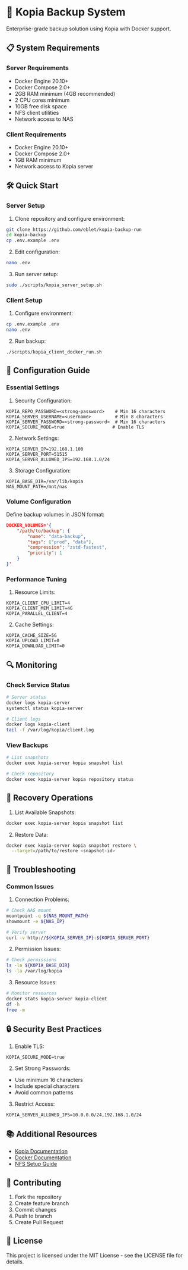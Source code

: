 # 🚀 Kopia Backup System

Enterprise-grade backup solution using Kopia with Docker support.

## 📋 System Requirements

### Server Requirements
- Docker Engine 20.10+
- Docker Compose 2.0+
- 2GB RAM minimum (4GB recommended)
- 2 CPU cores minimum
- 10GB free disk space
- NFS client utilities
- Network access to NAS

### Client Requirements
- Docker Engine 20.10+
- Docker Compose 2.0+
- 1GB RAM minimum
- Network access to Kopia server

## 🛠️ Quick Start

### Server Setup

1. Clone repository and configure environment:
```bash
git clone https://github.com/eblet/kopia-backup-run
cd kopia-backup
cp .env.example .env
```

2. Edit configuration:
```bash
nano .env
```

3. Run server setup:
```bash
sudo ./scripts/kopia_server_setup.sh
```

### Client Setup

1. Configure environment:
```bash
cp .env.example .env
nano .env
```

2. Run backup:
```bash
./scripts/kopia_client_docker_run.sh
```

## 📝 Configuration Guide

### Essential Settings

1. Security Configuration:
```properties
KOPIA_REPO_PASSWORD=<strong-password>    # Min 16 characters
KOPIA_SERVER_USERNAME=<username>         # Min 8 characters
KOPIA_SERVER_PASSWORD=<strong-password>  # Min 16 characters
KOPIA_SECURE_MODE=true                  # Enable TLS
```

2. Network Settings:
```properties
KOPIA_SERVER_IP=192.168.1.100
KOPIA_SERVER_PORT=51515
KOPIA_SERVER_ALLOWED_IPS=192.168.1.0/24
```

3. Storage Configuration:
```properties
KOPIA_BASE_DIR=/var/lib/kopia
NAS_MOUNT_PATH=/mnt/nas
```

### Volume Configuration

Define backup volumes in JSON format:
```json
DOCKER_VOLUMES='{
    "/path/to/backup": {
        "name": "data-backup",
        "tags": ["prod", "data"],
        "compression": "zstd-fastest",
        "priority": 1
    }
}'
```

### Performance Tuning

1. Resource Limits:
```properties
KOPIA_CLIENT_CPU_LIMIT=4
KOPIA_CLIENT_MEM_LIMIT=4G
KOPIA_PARALLEL_CLIENT=4
```

2. Cache Settings:
```properties
KOPIA_CACHE_SIZE=5G
KOPIA_UPLOAD_LIMIT=0
KOPIA_DOWNLOAD_LIMIT=0
```

## 🔍 Monitoring

### Check Service Status
```bash
# Server status
docker logs kopia-server
systemctl status kopia-server

# Client logs
docker logs kopia-client
tail -f /var/log/kopia/client.log
```

### View Backups
```bash
# List snapshots
docker exec kopia-server kopia snapshot list

# Check repository
docker exec kopia-server kopia repository status
```

## 🔄 Recovery Operations

1. List Available Snapshots:
```bash
docker exec kopia-server kopia snapshot list
```

2. Restore Data:
```bash
docker exec kopia-server kopia snapshot restore \
  --target=/path/to/restore <snapshot-id>
```

## 🛟 Troubleshooting

### Common Issues

1. Connection Problems:
```bash
# Check NAS mount
mountpoint -q ${NAS_MOUNT_PATH}
showmount -e ${NAS_IP}

# Verify server
curl -v http://${KOPIA_SERVER_IP}:${KOPIA_SERVER_PORT}
```

2. Permission Issues:
```bash
# Check permissions
ls -la ${KOPIA_BASE_DIR}
ls -la /var/log/kopia
```

3. Resource Issues:
```bash
# Monitor resources
docker stats kopia-server kopia-client
df -h
free -m
```

## 🔒 Security Best Practices

1. Enable TLS:
```properties
KOPIA_SECURE_MODE=true
```

2. Set Strong Passwords:
- Use minimum 16 characters
- Include special characters
- Avoid common patterns

3. Restrict Access:
```properties
KOPIA_SERVER_ALLOWED_IPS=10.0.0.0/24,192.168.1.0/24
```

## 📚 Additional Resources

- [Kopia Documentation](https://kopia.io/docs/)
- [Docker Documentation](https://docs.docker.com/)
- [NFS Setup Guide](https://help.ubuntu.com/community/NFSv4Howto)

## 🤝 Contributing

1. Fork the repository
2. Create feature branch
3. Commit changes
4. Push to branch
5. Create Pull Request

## 📄 License

This project is licensed under the MIT License - see the LICENSE file for details.